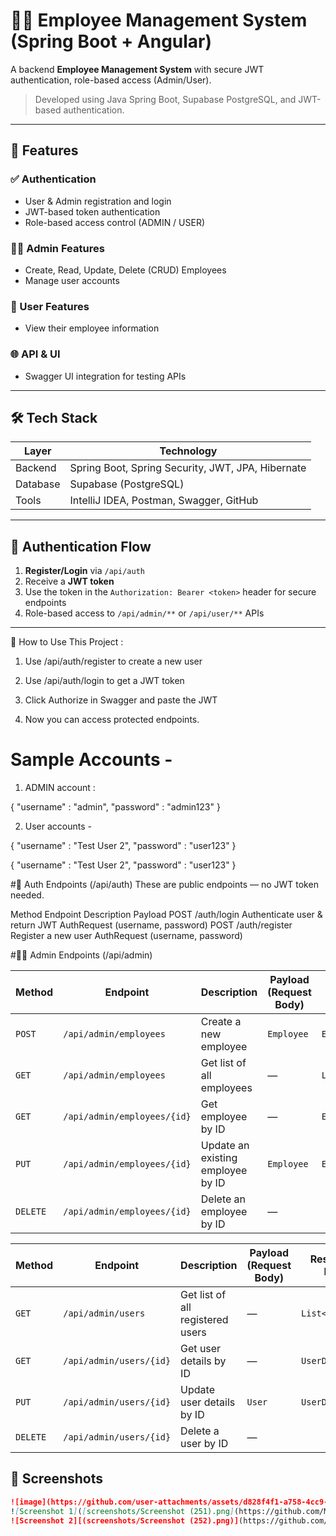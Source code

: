 # 🧑‍💼 Employee Management System (Spring Boot + Angular)

A backend **Employee Management System** with secure JWT authentication, role-based access (Admin/User).

> Developed using Java Spring Boot, Supabase PostgreSQL, and JWT-based authentication.

---

## 📌 Features

### ✅ Authentication
- User & Admin registration and login
- JWT-based token authentication
- Role-based access control (ADMIN / USER)

### 🧑‍💼 Admin Features
- Create, Read, Update, Delete (CRUD) Employees
- Manage user accounts

### 👤 User Features
- View their employee information

### 🌐 API & UI
- Swagger UI integration for testing APIs

---

## 🛠️ Tech Stack

| Layer     | Technology                                      |
|-----------|--------------------------------------------------|
| Backend   | Spring Boot, Spring Security, JWT, JPA, Hibernate |
| Database  | Supabase (PostgreSQL)                            |
| Tools     | IntelliJ IDEA, Postman, Swagger, GitHub          |

---

## 🔐 Authentication Flow

1. **Register/Login** via `/api/auth`
2. Receive a **JWT token**
3. Use the token in the `Authorization: Bearer <token>` header for secure endpoints
4. Role-based access to `/api/admin/**` or `/api/user/**` APIs

---
🧪 How to Use This Project :
1) Use /api/auth/register to create a new user

2) Use /api/auth/login to get a JWT token

3) Click Authorize in Swagger and paste the JWT

4) Now you can access protected endpoints.

# Sample Accounts -
1) ADMIN account :
    
{
    "username" : "admin",
    "password" : "admin123"
}

2) User accounts - 

{
    "username" : "Test User 2",
    "password" : "user123"
}

{
    "username" : "Test User 2",
    "password" : "user123"
}

#🔐 Auth Endpoints (/api/auth)
These are public endpoints — no JWT token needed.

Method	Endpoint	Description	Payload
POST	/auth/login	Authenticate user & return JWT	AuthRequest (username, password)
POST	/auth/register	Register a new user	AuthRequest (username, password)

 #🧑‍💼 Admin Endpoints (/api/admin)

| Method   | Endpoint                    | Description                       | Payload (Request Body) | Response DTO        |
| -------- | --------------------------- | --------------------------------- | ---------------------- | ------------------- |
| `POST`   | `/api/admin/employees`      | Create a new employee             | `Employee`             | `EmployeeDTO`       |
| `GET`    | `/api/admin/employees`      | Get list of all employees         | —                      | `List<EmployeeDTO>` |
| `GET`    | `/api/admin/employees/{id}` | Get employee by ID                | —                      | `EmployeeDTO`       |
| `PUT`    | `/api/admin/employees/{id}` | Update an existing employee by ID | `Employee`             | `EmployeeDTO`       |
| `DELETE` | `/api/admin/employees/{id}` | Delete an employee by ID          | —                      |                     |


| Method   | Endpoint                | Description                      | Payload (Request Body) | Response DTO     |
| -------- | ----------------------- | -------------------------------- | ---------------------- | ---------------- |
| `GET`    | `/api/admin/users`      | Get list of all registered users | —                      | `List<UserDTO>`  |
| `GET`    | `/api/admin/users/{id}` | Get user details by ID           | —                      | `UserDTO`        |
| `PUT`    | `/api/admin/users/{id}` | Update user details by ID        | `User`                 | `UserDTO`        |
| `DELETE` | `/api/admin/users/{id}` | Delete a user by ID              | —                      |                  |

## 📸 Screenshots


```markdown
![image](https://github.com/user-attachments/assets/d828f4f1-a758-4cc9-be70-b73cdf23db96)#
![Screenshot 1]([screenshots/Screenshot (251).png](https://github.com/ManasSaini03/Employee-Management-System/blob/main/screenshots/Screenshot%20(251).png))
![Screenshot 2][(screenshots/Screenshot (252).png)](https://github.com/ManasSaini03/Employee-Management-System/blob/main/screenshots/Screenshot%20(252).png)

